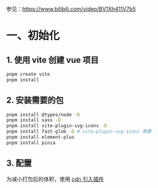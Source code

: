 参见：https://www.bilibili.com/video/BV1Xh411V7b5

# 一、初始化

## 1. 使用 vite 创建 vue 项目

```bash
pnpm create vite
pnpm install
```

## 2. 安装需要的包

```bash
pnpm install @types/node -D
pnpm install sass -D
pnpm install vite-plugin-svg-icons -D
pnpm install fast-glob -D # vite-plugin-svg-icons 需要
pnpm install element-plus
pnpm install pinia
```

## 3. 配置

为减小打包后的体积，使用 [cdn 引入插件](https://github.com/BlacknoSheep/notes/blob/main/vue/18_vite.md)

